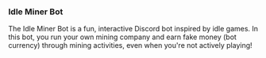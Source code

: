 ### Idle Miner Bot

The Idle Miner Bot is a fun, interactive Discord bot inspired by idle games. In this bot, you run your own mining company and earn fake money (bot currency) through mining activities, even when you're not actively playing!

